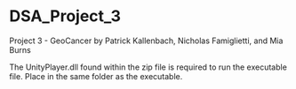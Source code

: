 # DSA_Project_3
Project 3 - GeoCancer by Patrick Kallenbach, Nicholas Famiglietti, and Mia Burns

The UnityPlayer.dll found within the zip file is required to run the executable file. Place in the same folder as the executable.
